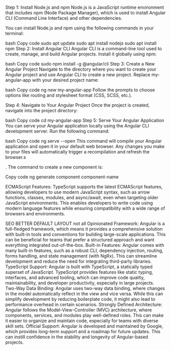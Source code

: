 Step 1: Install Node.js and npm
Node.js is a JavaScript runtime environment that includes npm (Node Package Manager), which is used to install Angular CLI (Command Line Interface) and other dependencies.

You can install Node.js and npm using the following commands in your terminal:

bash
Copy code
sudo apt update
sudo apt install nodejs
sudo apt install npm
Step 2: Install Angular CLI
Angular CLI is a command-line tool used to create, manage, and build Angular projects. Install it globally using npm:

bash
Copy code
sudo npm install -g @angular/cli
Step 3: Create a New Angular Project
Navigate to the directory where you want to create your Angular project and use Angular CLI to create a new project. Replace my-angular-app with your desired project name:

bash
Copy code
ng new my-angular-app
Follow the prompts to choose options like routing and stylesheet format (CSS, SCSS, etc.).

Step 4: Navigate to Your Angular Project
Once the project is created, navigate into the project directory:

bash
Copy code
cd my-angular-app
Step 5: Serve Your Angular Application
You can serve your Angular application locally using the Angular CLI development server. Run the following command:

bash
Copy code
ng serve --open
This command will compile your Angular application and open it in your default web browser. Any changes you make to your files will automatically trigger a recompilation and refresh the browser.s


. The command to create a new component is:

Copy code
ng generate component component-name

ECMAScript Features: TypeScript supports the latest ECMAScript features, allowing developers to use modern JavaScript syntax, such as arrow functions, classes, modules, and async/await, even when targeting older JavaScript environments. This enables developers to write code using modern language features while ensuring compatibility with a wide range of browsers and environments.

SEO BETTER
DEFAULT LAYOUT not all
Opinionated Framework: Angular is a full-fledged framework, which means it provides a comprehensive solution with built-in tools and conventions for building large-scale applications. This can be beneficial for teams that prefer a structured approach and want everything integrated out-of-the-box.
Built-in Features: Angular comes with many built-in features, such as a robust CLI, dependency injection, routing, forms handling, and state management (with NgRx). This can streamline development and reduce the need for integrating third-party libraries.
TypeScript Support: Angular is built with TypeScript, a statically typed superset of JavaScript. TypeScript provides features like static typing, interfaces, and advanced tooling, which can improve code quality, maintainability, and developer productivity, especially in large projects.
Two-Way Data Binding: Angular uses two-way data binding, where changes in the model automatically reflect in the view and vice versa. While this can simplify development by reducing boilerplate code, it might also lead to performance overhead in certain scenarios.
Strongly Defined Architecture: Angular follows the Model-View-Controller (MVC) architecture, where components, services, and modules play well-defined roles. This can make it easier to organize and maintain code, especially for teams with diverse skill sets.
Official Support: Angular is developed and maintained by Google, which provides long-term support and a roadmap for future updates. This can instill confidence in the stability and longevity of Angular-based projects.
